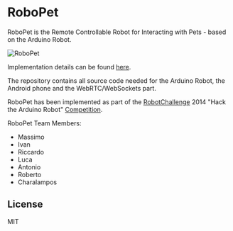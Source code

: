 RoboPet
=========
RoboPet is the Remote Controllable Robot for Interacting with Pets - based on the Arduino Robot.

![RoboPet](http://blog.buildinginternetofthings.com/wp-content/uploads/2014/03/admin-ajax.jpeg)

Implementation details can be found [here].

The repository contains all source code needed for the Arduino Robot, the Android phone and the WebRTC/WebSockets part.

RoboPet has been implemented as part of the [RobotChallenge] 2014 "Hack the Arduino Robot" [Competition].

RoboPet Team Members:
* Massimo
* Ivan
* Riccardo
* Luca
* Antonio
* Roberto
* Charalampos

License
----

MIT

[here]:http://blog.buildinginternetofthings.com/2014/03/09/robopet-building-a-connected-robot-for-interacting-with-pets-remotely/
[RobotChallenge]:http://www.robotchallenge.org/
[Competition]:http://www.robotchallenge.org/competition/ 
